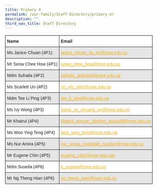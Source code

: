 ```yaml
---
title: Primary 4
permalink: /our-family/Staff-Directory/primary-4/
description: ""
third_nav_title: Staff Directory
---
```

<style type="text/css">
.tg  {border-collapse:collapse;border-spacing:0;}
.tg td{border-color:black;border-style:solid;border-width:1px;font-family:Arial, sans-serif;font-size:14px;
  overflow:hidden;padding:10px 5px;word-break:normal;}
.tg th{border-color:black;border-style:solid;border-width:1px;font-family:Arial, sans-serif;font-size:14px;
  font-weight:normal;overflow:hidden;padding:10px 5px;word-break:normal;}
.tg .tg-l2bf{background-color:#FFF;color:#222;font-weight:bold;text-align:left;vertical-align:top}
.tg .tg-h5mn{background-color:#E6E6E6;color:#222;text-align:left;vertical-align:middle}
.tg .tg-y5j8{background-color:#FFF;color:#F1AE16;text-align:left;text-decoration:underline;vertical-align:top}
.tg .tg-al0j{background-color:#E6E6E6;color:#F1AE16;text-align:left;text-decoration:underline;vertical-align:top}
.tg .tg-1ppo{background-color:#FFF;color:#222;text-align:left;vertical-align:middle}
</style>
<table class="tg">
<thead>
  <tr>
    <th class="tg-l2bf"><span style="font-weight:bold">Name</span></th>
    <th class="tg-l2bf"><span style="font-weight:bold">Email</span></th>
  </tr>
</thead>
<tbody>
  <tr>
    <td class="tg-h5mn">Ms Janice Chuan (4P1)</td>
    <td class="tg-al0j"><a href="mailto:janice_chuan_jia_en@moe.edu.sg"><span style="text-decoration:underline;color:#F1AE16;background-color:transparent">janice_chuan_jia_en@moe.edu.sg</span></a></td>
  </tr>
  <tr>
    <td class="tg-1ppo">Mr Seow Chee How (4P1)</td>
    <td class="tg-y5j8"><a href="mailto:seow_chee_how@moe.edu.sg"><span style="text-decoration:underline;color:#F1AE16;background-color:transparent">seow_chee_how@moe.edu.sg</span></a></td>
  </tr>
  <tr>
    <td class="tg-h5mn">Mdm Suhaila (4P2)</td>
    <td class="tg-al0j"><a href="mailto:suhaila_abdullah@moe.edu.sg"><span style="text-decoration:underline;color:#F1AE16;background-color:transparent">suhaila_abdullah@moe.edu.sg</span></a></td>
  </tr>
  <tr>
    <td class="tg-1ppo">Ms Scarlett Un (4P2)</td>
    <td class="tg-y5j8"><a href="mailto:un_yih_miin@moe.edu.sg"><span style="text-decoration:underline;color:#F1AE16;background-color:transparent">un_yih_miin@moe.edu.sg</span></a></td>
  </tr>
  <tr>
    <td class="tg-h5mn">Mdm Tee Li Ping (4P3)</td>
    <td class="tg-al0j"><a href="mailto:tee_li_ping@moe.edu.sg"><span style="text-decoration:underline;color:#F1AE16;background-color:transparent">tee_li_ping@moe.edu.sg</span></a></td>
  </tr>  
  <tr>
    <td class="tg-1ppo">Ms Ivy Wong (4P3)</td>
    <td class="tg-y5j8"><a href="mailto:wong_ye_shuang_ivy@moe.edu.sg"><span style="text-decoration:underline;color:#F1AE16;background-color:transparent">wong_ye_shuang_ivy@moe.edu.sg</span></a></td>
  </tr>
  <tr>
    <td class="tg-h5mn">Mr Khairul (4P4)</td>
    <td class="tg-al0j"><a href="mailto:khairul_annuar_ibrahim_alsagoff@moe.edu.sg"><span style="text-decoration:underline;color:#F1AE16;background-color:transparent">khairul_annuar_ibrahim_alsagoff@moe.edu.sg</span></a></td>
  </tr>
  <tr>
    <td class="tg-1ppo">Ms Woo Ying Teng (4P4)</td>
    <td class="tg-y5j8"><a href="mailto:woo_ying_teng@moe.edu.sg"><span style="text-decoration:underline;color:#F1AE16;background-color:transparent">woo_ying_teng@moe.edu.sg</span></a></td>
  </tr>
  <tr>
    <td class="tg-h5mn">Ms Nur Amira (4P5)</td>
    <td class="tg-al0j"><a href="mailto:nur_amira_syahidah_mazlan@moe.edu.sg"><span style="text-decoration:underline;color:#F1AE16;background-color:transparent">nur_amira_syahidah_mazlan@moe.edu.sg</span></a></td>
  </tr>
  <tr>
    <td class="tg-h5mn">Mr Eugene Chin (4P5)</td>
    <td class="tg-al0j"><a href="mailto:eugene_chin@moe.edu.sg"><span style="text-decoration:underline;color:#F1AE16;background-color:transparent">eugene_chin@moe.edu.sgg</span></a></td>
  </tr>
  <tr>
    <td class="tg-1ppo">Mdm Suseila (4P6)</td>
    <td class="tg-y5j8"><a href="mailto:k_suseila@moe.edu.sg"><span style="text-decoration:underline;color:#F1AE16;background-color:transparent">k_suseila@moe.edu.sg</span></a></td>
		</tr><tr>
    <td class="tg-h5mn">Mr Ng Theng Hian (4P6)</td>
    <td class="tg-al0j"><a href="mailto:ng_theng_hian@moe.edu.sg"><span style="text-decoration:underline;color:#F1AE16;background-color:transparent">ng_theng_hian@moe.edu.sg</span></a></td>
  </tr>
</tbody>
</table>